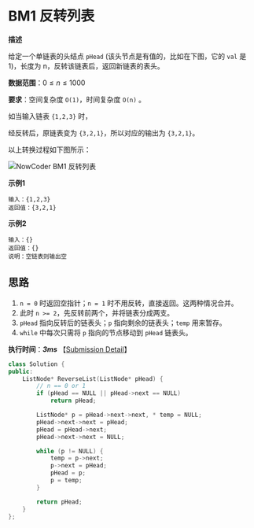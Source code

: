 # BM1 反转列表

**描述**

给定一个单链表的头结点 `pHead` (该头节点是有值的，比如在下图，它的 `val` 是 1)，长度为 n，反转该链表后，返回新链表的表头。

**数据范围**：$0 \leq n \leq 1000$

**要求**：空间复杂度 `O(1)`，时间复杂度 `O(n)` 。

如当输入链表 `{1,2,3}` 时，

经反转后，原链表变为 `{3,2,1}`，所以对应的输出为 `{3,2,1}`。

以上转换过程如下图所示：

![NowCoder BM1 反转列表](https://uploadfiles.nowcoder.com/images/20211014/423483716_1634206291971/4A47A0DB6E60853DEDFCFDF08A5CA249)

**示例1**

```
输入：{1,2,3}
返回值：{3,2,1}
```

**示例2**

```
输入：{}
返回值：{}
说明：空链表则输出空
```

## 思路

1. `n = 0` 时返回空指针；`n = 1` 时不用反转，直接返回。这两种情况合并。
2. 此时 `n >= 2`，先反转前两个，并将链表分成两支。
3. `pHead` 指向反转后的链表头；`p` 指向剩余的链表头；`temp` 用来暂存。
4. `while` 中每次只需将 `p` 指向的节点移动到 `pHead` 链表头。

**执行时间**：***3ms*** 【[Submission Detail](https://www.nowcoder.com/profile/443580699/codeBookDetail?submissionId=146554711)】

```cpp
class Solution {
public:
	ListNode* ReverseList(ListNode* pHead) {
		// n == 0 or 1
		if (pHead == NULL || pHead->next == NULL)
			return pHead;

		ListNode* p = pHead->next->next, * temp = NULL;
		pHead->next->next = pHead;
		pHead = pHead->next;
		pHead->next->next = NULL;

		while (p != NULL) {
			temp = p->next;
			p->next = pHead;
			pHead = p;
			p = temp;
		}

		return pHead;
	}
};
```

